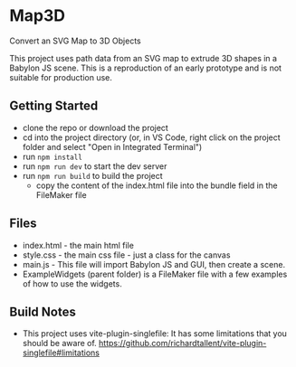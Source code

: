 # Map3D

Convert an SVG Map to 3D Objects

This project uses path data from an SVG map to extrude 3D shapes in a Babylon JS scene. This is a reproduction of an early prototype and is not suitable for production use.

## Getting Started

- clone the repo or download the project
- cd into the project directory (or, in VS Code, right click on the project folder and select "Open in Integrated Terminal")
- run `npm install`
- run `npm run dev` to start the dev server
- run `npm run build` to build the project
  - copy the content of the index.html file into the bundle field in the FileMaker file

## Files

- index.html - the main html file
- style.css - the main css file - just a class for the canvas
- main.js - This file will import Babylon JS and GUI, then create a scene.
- ExampleWidgets (parent folder) is a FileMaker file with a few examples of how to use the widgets.

## Build Notes

- This project uses vite-plugin-singlefile: It has some limitations that you should be aware of. https://github.com/richardtallent/vite-plugin-singlefile#limitations
